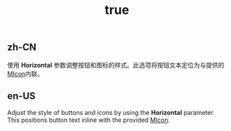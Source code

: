 ﻿---
order: 0
title:
  zh-CN: 水平布局
  en-US: Horizontal
---

## zh-CN

使用 **Horizontal** 参数调整按钮和图标的样式。此选项将按钮文本定位为与提供的[MIcon](/components/icons)内联。

## en-US

Adjust the style of buttons and icons by using the **Horizontal** parameter. This positions button text inline with the provided [MIcon](/components/icons).
